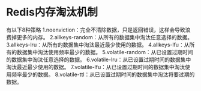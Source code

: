 # Redis内存淘汰机制
有以下8种策略
    1.noenviction：完全不清除数据，只是返回错误，这样会导致浪费掉更多的内存。
    2.allkeys-random：从所有的数据集中淘汰任意选择的数据。
    3.allkeys-lru：从所有的数据集中淘汰最近最少使用的数据。
    4.allkeys-lfu：从所有的数据集中淘汰使用频率最少的数据。
    5.volatile-random：从已设置过期时间的数据集中淘汰任意选择的数据。
    6.volatile-lru：从已设置过期时间的数据集中淘汰最近最少使用的数据。
    7.volatile-lfu：从已设置过期时间的数据集中淘汰使用频率最少的数据。
    8.volatile-ttl：从已设置过期时间的数据集中淘汰将要过期的数据。
    
    

